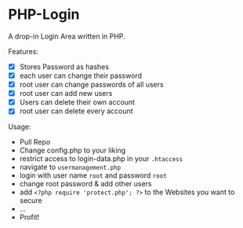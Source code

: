 # PHP-Login
A drop-in Login Area written in PHP.

Features:
- [X] Stores Password as hashes
- [X] each user can change their password
- [X] root user can change passwords of all users
- [X] root user can add new users
- [X] Users can delete their own account
- [X] root user can delete every account

Usage: 
- Pull Repo
- Change config.php to your liking
- restrict access to login-data.php in your `.htaccess`
- navigate to `usermanagement.php`
- login with user name `root` and password `root`
- change root password & add other users
- add `<?php require 'protect.php'; ?>` to the Websites you want to secure
- ...
- Profit!
